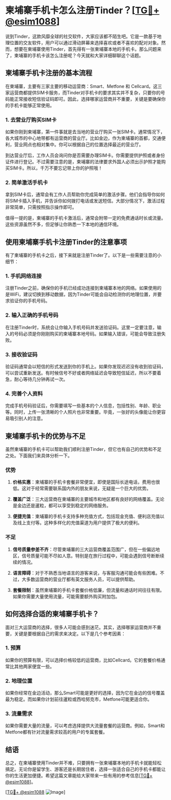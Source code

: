# 柬埔寨手机卡怎么注册Tinder？[[TG💪+ @esim1088](https://t.me/s/esim1088)]

说到Tinder，这款风靡全球的社交软件，大家应该都不陌生吧。它是一款基于地理位置的交友软件，用户可以通过滑动屏幕来选择喜欢或者不喜欢的配对对象。然而，想要在柬埔寨使用Tinder，首先得有一张柬埔寨本地的手机卡。那么问题来了，柬埔寨的手机卡该怎么注册呢？今天就和大家详细聊聊这个话题。

## 柬埔寨手机卡注册的基本流程

在柬埔寨，主要有三家主要的移动运营商：Smart、Metfone 和 Cellcard。这三家运营商都提供SIM卡服务，而Tinder对手机卡的要求其实并不复杂，只要你的号码能正常接收短信验证码即可。因此，选择哪家运营商并不重要，关键是要确保你的手机卡能够正常使用。

### 1. 去营业厅购买SIM卡

如果你刚到柬埔寨，第一件事就是去当地的营业厅购买一张SIM卡。通常情况下，各大城市的中心地带都有运营商的营业厅。比如金边，作为柬埔寨的首都，交通便利，营业网点也相对集中。你可以根据自己的位置选择最近的营业厅。

到达营业厅后，工作人员会询问你是否需要办理SIM卡。你需要提供护照或者身份证件进行登记。不过需要注意的是，柬埔寨的法律要求外国人必须出示护照才能购买SIM卡。所以，千万不要忘记带上你的护照哦！

### 2. 简单激活手机卡

拿到SIM卡后，通常会有工作人员帮助你完成简单的激活步骤。他们会指导你如何将SIM卡插入手机，并告诉你如何拨打电话或发送短信。大部分情况下，激活过程非常简单，只需按照指示操作即可。

值得一提的是，柬埔寨的手机卡激活后，通常会附带一定的免费通话时长或流量。这些资源虽然不多，但足够让你熟悉一下本地的通信环境。

## 使用柬埔寨手机卡注册Tinder的注意事项

有了柬埔寨的手机卡之后，接下来就是注册Tinder了。以下是一些需要注意的小细节：

### 1. 手机网络连接

注册Tinder之前，确保你的手机已经成功连接到柬埔寨本地的网络。如果使用的是WiFi，建议切换到移动数据，因为Tinder可能会自动检测你的地理位置，并要求验证你的手机号码。

### 2. 输入正确的手机号码

在注册Tinder时，系统会让你输入手机号码并发送验证码。这里一定要注意，输入的号码必须是你刚刚购买的柬埔寨本地号码。如果输入错误，可能会导致注册失败。

### 3. 接收验证码

验证码通常会以短信的形式发送到你的手机上。如果你发现迟迟没有收到验证码，可以尝试重新发送。有时候信号不好或者网络延迟会导致短信延迟，所以不要着急，耐心等待几分钟再试一次。

### 4. 完善个人资料

完成手机号码验证后，你需要填写一些基本的个人信息，包括性别、年龄、职业等。同时，上传一张清晰的个人照片也非常重要。毕竟，一张好的头像能让你更容易吸引别人的注意。

## 柬埔寨手机卡的优势与不足

虽然柬埔寨的手机卡可以帮助我们顺利注册Tinder，但它也有自己的优势和不足之处。下面我们来具体分析一下。

### 优势

1. **价格实惠**：柬埔寨的手机卡套餐非常便宜，即使是国际长途电话，费用也很低。这对于经常需要联系国内外的朋友来说，无疑是一个巨大的优势。
   
2. **覆盖广泛**：三大运营商在柬埔寨的主要城市和地区都有良好的网络覆盖。无论是金边还是暹粒，都可以享受到稳定的网络服务。

3. **便捷充值**：柬埔寨的手机卡支持多种充值方式，包括现金充值、便利店充值以及线上支付等。这种多样化的充值渠道为用户提供了极大的便利。

### 不足

1. **信号质量参差不齐**：尽管柬埔寨的三大运营商覆盖范围广，但在一些偏远地区，信号质量可能不尽如人意。特别是在旅行过程中，可能会遇到信号断断续续的情况。

2. **语言障碍**：对于不熟悉当地语言的游客来说，与客服沟通可能会有些困难。不过，大多数运营商的营业厅都有英文服务人员，可以提供帮助。

3. **套餐限制**：虽然柬埔寨的手机卡套餐价格低廉，但流量和通话时间往往有限。如果你需要大量使用流量，可能需要额外购买附加包。

## 如何选择合适的柬埔寨手机卡？

面对三大运营商的选择，很多人可能会感到迷茫。其实，选择哪家运营商并不重要，关键是要根据自己的需求来决定。以下是几个参考因素：

### 1. 预算

如果你的预算有限，可以选择价格较低的运营商，比如Cellcard。它的套餐价格通常比其他两家便宜一些。

### 2. 地理位置

如果你经常在金边活动，那么Smart可能是更好的选择，因为它在金边的信号覆盖最为稳定。而如果你计划前往暹粒或西哈努克市，Metfone可能更适合你。

### 3. 流量需求

如果你需要大量的流量，可以考虑选择提供大流量套餐的运营商。例如，Smart和Metfone都有针对流量需求较高的用户的专属套餐。

## 结语

总之，在柬埔寨使用Tinder并不难，只要拥有一张柬埔寨本地的手机卡就能轻松搞定。无论你是留学生、游客还是长期居住者，选择一张适合自己的手机卡都能让你的生活更加便捷。希望这篇文章能给大家带来一些有用的参考信息[[TG💪+ @esim1088](https://t.me/s/esim1088)]。

[[TG💪+ @esim1088](https://t.me/s/esim1088) ![Image](https://i.postimg.cc/4NQfJmqS/Snipaste-2025-05-13-00-14-12.png)]